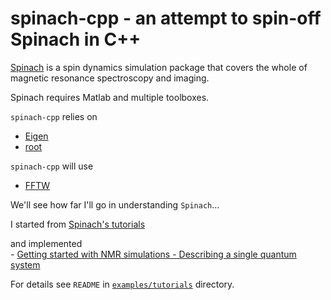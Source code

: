 # spinach-cpp - an attempt to spin-off Spinach in C++

[Spinach](https://github.com/IlyaKuprov/Spinach) is a spin dynamics simulation package that covers the whole of magnetic resonance spectroscopy and imaging.

Spinach requires Matlab and multiple toolboxes.

`spinach-cpp` relies on
- [Eigen](https://eigen.tuxfamily.org/dox/index.html)
- [root](https://github.com/root-project/root)

`spinach-cpp` will use
- [FFTW](http://www.fftw.org)

We'll see how far I'll go in understanding `Spinach`...

I started from [Spinach's tutorials](https://github.com/IlyaKuprov/Spinach/tree/main/examples/tutorials)

and implemented  
    - [Getting started with NMR simulations - Describing a single quantum system](https://github.com/IlyaKuprov/Spinach/blob/main/examples/tutorials/getting_started_with_sims.pdf)

For details see `README` in [`examples/tutorials`](examples/tutorials) directory.
